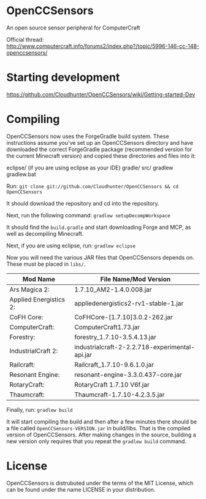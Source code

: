 OpenCCSensors
=============

An open source sensor peripheral for ComputerCraft

Official thread: http://www.computercraft.info/forums2/index.php?/topic/5996-146-cc-148-openccsensors/

Starting development
==========
https://github.com/Cloudhunter/OpenCCSensors/wiki/Getting-started-Dev

Compiling
=======

OpenCCSensors now uses the ForgeGradle build system.  These instructions assume you've set up an OpenCCSensors directory and have downloaded the correct ForgeGradle package (recommended version for the current Minecraft version) and copied these directories and files into it:

eclipse/ (if you are using eclipse as your IDE)
gradle/
src/
gradlew
gradlew.bat

Run: `git clone git://github.com/Cloudhunter/OpenCCSensors && cd OpenCCSensors`

It should download the repository and cd into the repository.

Next, run the following command: `gradlew setupDecompWorkspace`

It should find the `build.gradle` and start downloading Forge and MCP, as well as decompiling Minecraft.

Next, if you are using eclipse, run: `gradlew eclipse`

Now you will need the various JAR files that OpenCCSensors depends on.  These must be placed in `libs/`.

Mod Name               | File Name/Mod Version
---------------------- | -----------------------------------
Ars Magica 2:          | 1.7.10_AM2-1.4.0.008.jar
Applied Energistics 2: | appliedenergistics2-rv1-stable-1.jar
CoFH Core:             | CoFHCore-[1.7.10]3.0.2-262.jar
ComputerCraft:         | ComputerCraft1.73.jar
Forestry:              | forestry_1.7.10-3.5.4.13.jar
IndustrialCraft 2:     | industrialcraft-2-2.2.718-experimental-api.jar
Railcraft:             | Railcraft_1.7.10-9.6.1.0.jar
Resonant Engine:       | resonant-engine-3.3.0.437-core.jar
RotaryCraft:           | RotaryCraft 1.7.10 V6f.jar
Thaumcraft:            | Thaumcraft-1.7.10-4.2.3.5.jar

Finally, run: `gradlew build`

It will start compiling the build and then after a few minutes there should be a file called `OpenCCSensors-VERSION.jar` in build/libs. That is the compiled version of OpenCCSensors. After making changes in the source, building a new version only requires that you repeat the `gradlew build` command.

License
=======

OpenCCSensors is distrubuted under the terms of the MIT License, which can be found under the name LICENSE in your distribution.


